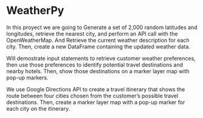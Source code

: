 # WeatherPy

In this proyect we are going to Generate a set of 2,000 random latitudes and longitudes, retrieve the nearest city, 
and perform an API call with the OpenWeatherMap. And Retrieve the current weather description for each city. Then,
create a new DataFrame containing the updated weather data.

Will demostrate input statements to retrieve customer weather preferences, then use those preferences to identify 
potential travel destinations and nearby hotels. Then, show those destinations on a marker layer map with pop-up 
markers.

We use Google Directions API to create a travel itinerary that shows the route between four cities chosen from the
customer’s possible travel destinations. Then, create a marker layer map with a pop-up marker for each city on the
itinerary.
